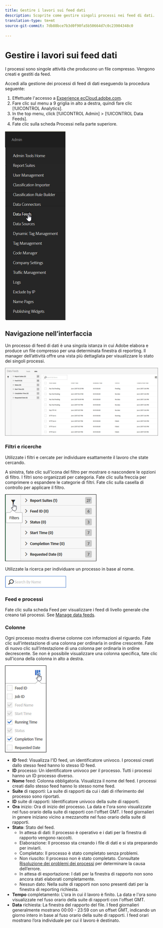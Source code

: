 ```yaml
---
title: Gestire i lavori sui feed dati
description: Scoprite come gestire singoli processi nei feed di dati.
translation-type: tm+mt
source-git-commit: 7db88bce7b3d0f90fa5b50664d7c0c23904348c0

---
```



# Gestire i lavori sui feed dati

I processi sono singole attività che producono un file compresso. Vengono creati e gestiti da feed.

Accedi alla gestione dei processi di feed di dati eseguendo la procedura seguente:

1. Effettuate l&#39;accesso a [Experience ecCloud.adobe.com](https://experiencecloud.adobe.com).
2. Fare clic sul menu a 9 griglia in alto a destra, quindi fare clic [!UICONTROL Analytics].
3. In the top menu, click [!UICONTROL Admin] > [!UICONTROL Data Feeds].
4. Fate clic sulla scheda Processi nella parte superiore.

![Feed dati, menu](assets/AdminMenu.png)

## Navigazione nell’interfaccia

Un processo di feed di dati è una singola istanza in cui Adobe elabora e produce un file compresso per una determinata finestra di reporting. Il manager dell’attività offre una vista più dettagliata per visualizzare lo stato dei singoli processi.

![Processi](assets/jobs.jpg)

### Filtri e ricerche

Utilizzate i filtri e cercate per individuare esattamente il lavoro che state cercando.

A sinistra, fate clic sull&#39;icona del filtro per mostrare o nascondere le opzioni di filtro. I filtri sono organizzati per categoria. Fate clic sulla freccia per comprimere o espandere le categorie di filtri. Fate clic sulla casella di controllo per applicare il filtro.

![Filtro](assets/jobs-filter.jpg)

Utilizzate la ricerca per individuare un processo in base al nome.

![Cerca](assets/search.jpg)

### Feed e processi

Fate clic sulla scheda Feed per visualizzare i feed di livello generale che creano tali processi. See [Manage data feeds](df-manage-feeds.md).

### Colonne

Ogni processo mostra diverse colonne con informazioni al riguardo. Fate clic sull’intestazione di una colonna per ordinarla in ordine crescente. Fate di nuovo clic sull’intestazione di una colonna per ordinarla in ordine decrescente. Se non è possibile visualizzare una colonna specifica, fate clic sull&#39;icona della colonna in alto a destra.

![Icona Colonna](assets/job-cols.jpg)

* **ID** feed: Visualizza l&#39;ID feed, un identificatore univoco. I processi creati dallo stesso feed hanno lo stesso ID feed.
* **ID** processo: Un identificatore univoco per il processo. Tutti i processi hanno un ID processo diverso.
* **Nome** feed: Colonna obbligatoria. Visualizza il nome del feed. I processi creati dallo stesso feed hanno lo stesso nome feed.
* **Suite** di rapporti: La suite di rapporti da cui i dati di riferimento del processo sono riportati.
* **ID** suite di rapporti: Identificatore univoco della suite di rapporti.
* **Ora** inizio: Ora di inizio del processo. La data e l&#39;ora sono visualizzate nel fuso orario della suite di rapporti con l&#39;offset GMT. I feed giornalieri in genere iniziano vicino a mezzanotte nel fuso orario della suite di rapporti.
* **Stato**: Stato del feed.
   * In attesa di dati: Il processo è operativo e i dati per la finestra di rapporto vengono raccolti.
   * Elaborazione: Il processo sta creando i file di dati e si sta preparando per inviarli.
   * Completato: Il processo è stato completato senza problemi.
   * Non riuscito: Il processo non è stato completato. Consultate [Risoluzione dei problemi dei processi](jobs-troubleshooting.md) per determinare la causa dell’errore.
   * In attesa di esportazione: I dati per la finestra di rapporto non sono ancora stati elaborati completamente.
   * Nessun dato: Nella suite di rapporti non sono presenti dati per la finestra di reporting richiesta.
* **Tempo** completamento: L&#39;ora in cui il lavoro è finito. La data e l&#39;ora sono visualizzate nel fuso orario della suite di rapporti con l&#39;offset GMT.
* **Data** richiesta: La finestra del rapporto del file. I feed giornalieri generalmente mostrano 00:00 - 23:59 con un offset GMT, indicando un giorno intero in base al fuso orario della suite di rapporti. I feed orari mostrano l’ora individuale per cui il lavoro è destinato.
